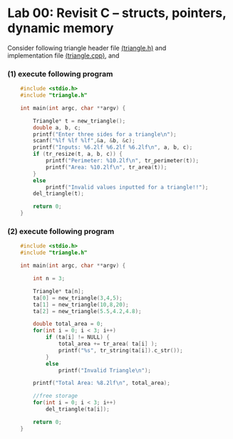 # Lab 00: Revisit C – structs, pointers, dynamic memory
  
Consider following triangle header file [(triangle.h)](./triangle/triangle.h) and  
implementation file [(triangle.cpp)](./triangle/triangle.cpp), and
  
### (1) execute following program

```c++
    #include <stdio.h>
    #include "triangle.h"

    int main(int argc, char **argv) {

        Triangle* t = new_triangle();
        double a, b, c;
        printf("Enter three sides for a triangle\n"); 
        scanf("%lf %lf %lf",&a, &b, &c);
        printf("Inputs: %6.2lf %6.2lf %6.2lf\n", a, b, c);
        if (tr_resize(t, a, b, c)) {
            printf("Perimeter: %10.2lf\n", tr_perimeter(t));
            printf("Area: %10.2lf\n", tr_area(t));		
        }
        else
            printf("Invalid values inputted for a triangle!!");
        del_triangle(t);

        return 0;
    }
```
  
### (2) execute following program

  
```c++
    #include <stdio.h>
    #include "triangle.h"

    int main(int argc, char **argv) {

        int n = 3;

        Triangle* ta[n];
        ta[0] = new_triangle(3,4,5);
        ta[1] = new_triangle(10,8,20);
        ta[2] = new_triangle(5.5,4.2,4.8);

        double total_area = 0;
        for(int i = 0; i < 3; i++)
            if (ta[i] != NULL) {
                total_area += tr_area( ta[i] );
                printf("%s", tr_string(ta[i]).c_str());		
            }
            else
                printf("Invalid Triangle\n");		

        printf("Total Area: %8.2lf\n", total_area);		

        //free storage
        for(int i = 0; i < 3; i++)
            del_triangle(ta[i]);

        return 0;
    }
```
